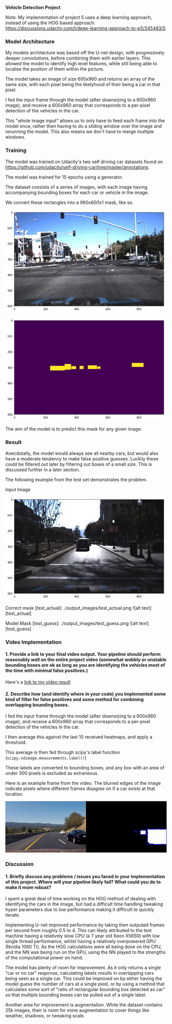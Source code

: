 **Vehicle Detection Project**

Note: My implementation of project 5 uses a deep learning approach, instead of using the HOG based approach. https://discussions.udacity.com/t/deep-learning-approach-to-p5/245483/5

### Model Architecture
My models architecture was based off the U-net design, with progressively deeper convolutions, before combining them with earlier layers. This allowed the model to identify high level features, while still being able to localise the position of them within the picture.

The model takes an image of size 600x960 and returns an array of the same size, with each pixel being the likelyhood of their being a car in that pixel.

I fed the input frame through the model (after downsizing to a 600x960 image), and receive a 600x960 array that corresponds to a per-pixel detection of the vehicles in the car.

This "whole image input" allows us to only have to feed each frame into the model once, rather then having to do a sliding window over the image and rerunning the model. This also means we don't have to merge multiple windows.

### Training

The model was trained on Udacity's two self driving car datasets found on https://github.com/udacity/self-driving-car/tree/master/annotations.

The model was trained for 15 epochs using a generator.

The dataset consists of a series of images, with each image having accompanying bounding boxes for each car or vehicle in the image.

We convert these rectangles into a 960x600x1 mask, like so.

[orig]: ./output_images/original_image.png
![alt text][orig]

[mask]: ./output_images/mask.png
![alt text][mask]

The aim of the model is to predict this mask for any given image.

### Result

Anecdotally, the model would always see all nearby cars, but would also have a moderate tendency to make false positive guesses. Luckily these could be filtered out later by filtering out boxes of a small size. This is discussed further in a later section.

The following example from the test set demonstrates the problem.

Input Image

[test_original]: ./output_images/test_original.png
![alt text][test_original]

Correct mask
[test_actual]: ./output_images/test_actual.png
![alt text][test_actual]

Model Mask
[test_guess]: ./output_images/test_guess.png
![alt text][test_guess]


### Video Implementation

#### 1. Provide a link to your final video output.  Your pipeline should perform reasonably well on the entire project video (somewhat wobbly or unstable bounding boxes are ok as long as you are identifying the vehicles most of the time with minimal false positives.)

Here's a [link to my video result](https://youtu.be/snDnKzVgbMc)


#### 2. Describe how (and identify where in your code) you implemented some kind of filter for false positives and some method for combining overlapping bounding boxes.

I fed the input frame through the model (after downsizing to a 600x960 image), and receive a 600x960 array that corresponds to a per-pixel detection of the vehicles in the car.

I then average this against the last 10 received heatmaps, and apply a threshold.

This average is then fed through scipy's label function (`scipy.ndimage.measurements.label()`)

These labels are converted to bounding boxes, and any box with an area of under 300 pixels is excluded as extraneous.

Here is an example frame from the video. The blurred edges of the image indicate pixels where different frames disagree on if a car exists at that location.

[image5]: ./output_images/bounding_boxes.png
![alt text][image5]

### Discussion

#### 1. Briefly discuss any problems / issues you faced in your implementation of this project.  Where will your pipeline likely fail?  What could you do to make it more robust?

I spent a great deal of time working on the HOG method of dealing with identifying the cars in the image, but had a difficult time handling tweaking hyper parameters due to low performance making it difficult to quickly iterate.

Implementing U-net improved performance by taking then outputed frames per second from roughly 0.5 to 4. This can likely attributed to the test machine having a relatively slow CPU (a 7 year old Xeon X5650) with low single thread performance, whilst having a relatively overpowered GPU (Nvidia 1080 Ti). As the HOG calculations were all being done on the CPU, and the NN was being run on the GPU, using the NN played to the strengths of the computational power on hand.

The model has plenty of room for improvement. As it only returns a single "car or no car" response, calculating labels results in overlapping cars being seen as a single car. This could be improved on by either having the model guess the number of cars at a single pixel, or by using a method that calculates some sort of "ratio of rectangular bounding box detected as car" so that multiple bounding boxes can be pulled out of a single label.

Another area for improvement is augmentation. While the dataset contains 25k images, their is room for more augmentation to cover things like weather, shadows, or tweaking scale.
